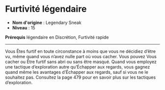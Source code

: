 # Furtivité légendaire

 * **Nom d'origine** : Legendary Sneak
 * **Niveau** : 15


<p><strong>Prérequis</strong> légendaire en Discrétion, Furtivité rapide</p>
<hr>
<p>Vous Êtes furtif en toute circonstance à moins que vous ne décidiez d’être vu, même quand vous n’avez nulle part où vous cacher. Vous pouvez Vous cacher ou Être furtif sans abri ou sans être masqué. Quand vous employez une tactique d’exploration autre qu’Échapper aux regards, vous gagnez quand même les avantages d’Échapper aux regards, sauf si vous ne le souhaitez pas. Consultez la page 479 pour en savoir plus sur les tactiques d’exploration.</p>